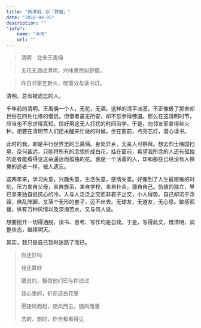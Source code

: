 ```yaml
---
title: "再清明，似「野僧」"
date: "2018-04-05"
description: ""
"info":
    name: "赤琦"
    url: ""
---
```


>清明 - 北宋王禹偁

>无花无酒过清明，兴味萧然似野僧。  

>昨日邻家乞新火，晓窗分与读书灯。

清明，总有被遗忘的人。

千年前的清明，王禹偁一个人，无花，无酒。这样的清平淡漠，不正像极了那舍却世俗在四处化缘的僧侣。但僧者虽无所安，却不忘参得佛道。那么在这清明时节，应当也不忘求得真知，恰好用这无人打扰的时间治学。于是，向邻友家拿得些火种，想要在清明节人们还未醒来忙做的时候，坐在窗前，点亮芯灯，潜心读书。

此时的我，即是平行世界里的王禹偁。身处异乡，无亲人可祭拜。想去烈士陵园扫墓，奈何甚远，只能将所有的念想折成白花，挂在窗前，希望我所念的人还有孤独的逝者能看得见这朵遥远而孤独的花。我是一个活着的人，却和那些已经没有人祭奠的逝者一样，被人遗忘。

这两年来，学习失意，兴趣失意，生活失意，感情失意。好像到了人生最艰难的时刻，压力来自父母，来自族系，来自学校，来自社会，源自自己。伪装的独立，早已拿来独自抵抗心的冷。人与人泛泛之交而非君子之交，小人得势。自己却沉于浮躁，自乱阵脚。又落个无形的套子，迈不出去。无球友，无道友，无心思。敏感孤援，纵有万种风情以及深海苦水，又与何人说。

想要抛开一切得洒脱，读书、思考、写作均是自赎。于是，写得此文，借清明，调整状态，继续明天。

其实，我只是自己暂时迷路了而已。

> 你还好吗
> 
> 我还算好
> 
> 要说的，相信他们已与你说过
> 
> 我心里的，折在这白花里
> 
> 愿随风而起，随风而去，随风而落
> 
> 念的，想的，你全都看得见